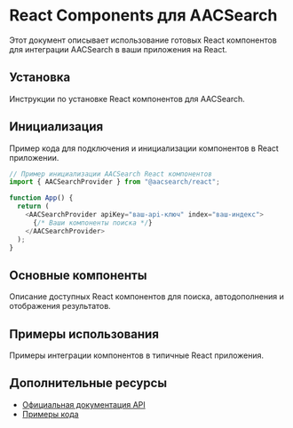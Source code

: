 # React Components для AACSearch

Этот документ описывает использование готовых React компонентов для интеграции AACSearch в ваши приложения на React.

## Установка

Инструкции по установке React компонентов для AACSearch.

## Инициализация

Пример кода для подключения и инициализации компонентов в React приложении.

```javascript
// Пример инициализации AACSearch React компонентов
import { AACSearchProvider } from "@aacsearch/react";

function App() {
  return (
    <AACSearchProvider apiKey="ваш-api-ключ" index="ваш-индекс">
      {/* Ваши компоненты поиска */}
    </AACSearchProvider>
  );
}
```

## Основные компоненты

Описание доступных React компонентов для поиска, автодополнения и отображения результатов.

## Примеры использования

Примеры интеграции компонентов в типичные React приложения.

## Дополнительные ресурсы

- [Официальная документация API](./../../api/quickstart.md)
- [Примеры кода](./../../examples/README.md)
